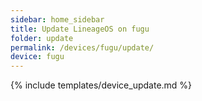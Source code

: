 ```yaml
---
sidebar: home_sidebar
title: Update LineageOS on fugu
folder: update
permalink: /devices/fugu/update/
device: fugu
---
```

{% include templates/device_update.md %}
